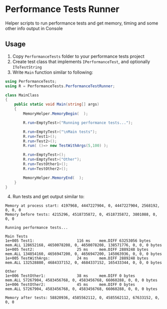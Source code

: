 # Performance Tests Runner
Helper scripts to run performance tests and get memory, timing and some other info output in Console

## Usage
  1. Copy `PerformanceTests` folder to your performance tests project
  2. Create test class that implements `IPerformanceTest`, and optionally `IToTestString`
  3. Write `Main` function similar to following:

```csharp
using PerformanceTests;
using R = PerformanceTests.PerformanceTestRunner;

class MainClass
{
    public static void Main(string[] args)
    {
        MemoryHelper.MemoryBegin(  );

        R.run<EmptyTest>("Running performance tests...");

        R.run<EmptyTest>("\nMain tests");
        R.run<Test1>();
        R.run<Test2>();
        R.run( ()=> new TestWithArgs(5,100) );

        R.run<EmptyTest>();
        R.run<EmptyTest>("Other");
        R.run<TestOther1>();
        R.run<TestOther2>();

        MemoryHelper.MemoryEnd(  );
    }
}
```

  4. Run tests and get output similar to:
```
Memory at process start: 4197968, 4447227904, 0, 4447227904, 2568192, 0, 0, 0
Memory before tests: 4215296, 4518735872, 0, 4518735872, 3801088, 0, 0, 0

Running performance tests...

Main Tests
1e+005 Test1:                   116 ms    mem.DIFF 63253056 bytes       mem.ALL 128652168, 4650078208, 0, 4650078208, 138571776, 0, 0, 0 bytes
1e+005 Test2:                   25 ms     mem.DIFF 2889248 bytes        mem.ALL 134854160, 4656947200, 0, 4656947200, 145063936, 0, 0, 0 bytes
1e+005 TestWithArgs:            24 ms     mem.DIFF 2889248 bytes        mem.ALL 132528880, 4684337152, 0, 4684337152, 165433344, 0, 0, 0 bytes

Other
1e+006 TestOther1:              38 ms     mem.DIFF 0 bytes              mem.ALL 57267904, 4583456768, 0, 4583456768, 66060288, 0, 0, 0 bytes
1e+006 TestOther2:              45 ms     mem.DIFF 0 bytes              mem.ALL 57267904, 4583456768, 0, 4583456768, 66060288, 0, 0, 0 bytes

Memory after tests: 58820936, 4585562112, 0, 4585562112, 67633152, 0, 0, 0
```